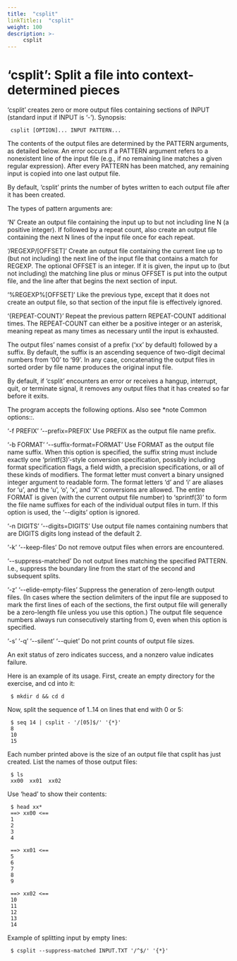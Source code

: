 ```yaml
---
title:  "csplit"
linkTitle::  "csplit"
weight: 100
description: >-
     csplit
---
```


# ‘csplit’: Split a file into context-determined pieces

‘csplit’ creates zero or more output files containing sections of INPUT
(standard input if INPUT is ‘-’).
Synopsis:

``` 
 csplit [OPTION]... INPUT PATTERN...
```

The contents of the output files are determined by the PATTERN
arguments, as detailed below. An error occurs if a PATTERN argument
refers to a nonexistent line of the input file (e.g., if no remaining
line matches a given regular expression). After every PATTERN has been
matched, any remaining input is copied into one last output file.

By default, ‘csplit’ prints the number of bytes written to each output
file after it has been created.

The types of pattern arguments are:

‘N’ Create an output file containing the input up to but not including
line N (a positive integer). If followed by a repeat count, also create
an output file containing the next N lines of the input file once for
each repeat.

‘/REGEXP/\[OFFSET\]’ Create an output file containing the current line
up to (but not including) the next line of the input file that contains
a match for REGEXP. The optional OFFSET is an integer. If it is given,
the input up to (but not including) the matching line plus or minus
OFFSET is put into the output file, and the line after that begins the
next section of input.

‘%REGEXP%\[OFFSET\]’ Like the previous type, except that it does not
create an output file, so that section of the input file is effectively
ignored.

‘{REPEAT-COUNT}’ Repeat the previous pattern REPEAT-COUNT additional
times. The REPEAT-COUNT can either be a positive integer or an asterisk,
meaning repeat as many times as necessary until the input is exhausted.

The output files’ names consist of a prefix (‘xx’ by default) followed
by a suffix. By default, the suffix is an ascending sequence of
two-digit decimal numbers from ‘00’ to ‘99’. In any case, concatenating
the output files in sorted order by file name produces the original
input file.

By default, if ‘csplit’ encounters an error or receives a hangup,
interrupt, quit, or terminate signal, it removes any output files that
it has created so far before it exits.

The program accepts the following options. Also see \*note Common
options::.

‘-f PREFIX’ ‘--prefix=PREFIX’ Use PREFIX as the output file name prefix.

‘-b FORMAT’ ‘--suffix-format=FORMAT’ Use FORMAT as the output file name
suffix. When this option is specified, the suffix string must include
exactly one ‘printf(3)’-style conversion specification, possibly
including format specification flags, a field width, a precision
specifications, or all of these kinds of modifiers. The format letter
must convert a binary unsigned integer argument to readable form. The
format letters ‘d’ and ‘i’ are aliases for ‘u’, and the ‘u’, ‘o’, ‘x’,
and ‘X’ conversions are allowed. The entire FORMAT is given (with the
current output file number) to ‘sprintf(3)’ to form the file name
suffixes for each of the individual output files in turn. If this option
is used, the ‘--digits’ option is ignored.

‘-n DIGITS’ ‘--digits=DIGITS’ Use output file names containing numbers
that are DIGITS digits long instead of the default 2.

‘-k’ ‘--keep-files’ Do not remove output files when errors are
encountered.

‘--suppress-matched’ Do not output lines matching the specified PATTERN.
I.e., suppress the boundary line from the start of the second and
subsequent splits.

‘-z’ ‘--elide-empty-files’ Suppress the generation of zero-length output
files. (In cases where the section delimiters of the input file are
supposed to mark the first lines of each of the sections, the first
output file will generally be a zero-length file unless you use this
option.) The output file sequence numbers always run consecutively
starting from 0, even when this option is specified.

‘-s’ ‘-q’ ‘--silent’ ‘--quiet’ Do not print counts of output file sizes.

An exit status of zero indicates success, and a nonzero value indicates
failure.

Here is an example of its usage. First, create an empty directory for
the exercise, and cd into it:

``` 
 $ mkdir d && cd d
```

Now, split the sequence of 1..14 on lines that end with 0 or 5:

``` 
 $ seq 14 | csplit - '/[05]$/' '{*}'
 8
 10
 15
```

Each number printed above is the size of an output file that csplit has
just created. List the names of those output files:

``` 
 $ ls
 xx00  xx01  xx02
```

Use ‘head’ to show their contents:

``` 
 $ head xx*
 ==> xx00 <==
 1
 2
 3
 4

 ==> xx01 <==
 5
 6
 7
 8
 9

 ==> xx02 <==
 10
 11
 12
 13
 14
```

Example of splitting input by empty lines:

``` 
 $ csplit --suppress-matched INPUT.TXT '/^$/' '{*}'
```
